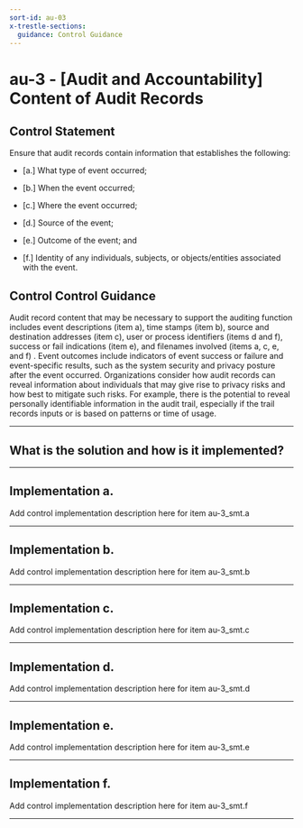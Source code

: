 ```yaml
---
sort-id: au-03
x-trestle-sections:
  guidance: Control Guidance
---
```


# au-3 - \[Audit and Accountability\] Content of Audit Records

## Control Statement

Ensure that audit records contain information that establishes the following:

- \[a.\] What type of event occurred;

- \[b.\] When the event occurred;

- \[c.\] Where the event occurred;

- \[d.\] Source of the event;

- \[e.\] Outcome of the event; and

- \[f.\] Identity of any individuals, subjects, or objects/entities associated with the event.

## Control Control Guidance

Audit record content that may be necessary to support the auditing function includes event descriptions (item a), time stamps (item b), source and destination addresses (item c), user or process identifiers (items d and f), success or fail indications (item e), and filenames involved (items a, c, e, and f) . Event outcomes include indicators of event success or failure and event-specific results, such as the system security and privacy posture after the event occurred. Organizations consider how audit records can reveal information about individuals that may give rise to privacy risks and how best to mitigate such risks. For example, there is the potential to reveal personally identifiable information in the audit trail, especially if the trail records inputs or is based on patterns or time of usage.

______________________________________________________________________

## What is the solution and how is it implemented?

<!-- Please leave this section blank and enter implementation details in the parts below. -->

______________________________________________________________________

## Implementation a.

Add control implementation description here for item au-3_smt.a

______________________________________________________________________

## Implementation b.

Add control implementation description here for item au-3_smt.b

______________________________________________________________________

## Implementation c.

Add control implementation description here for item au-3_smt.c

______________________________________________________________________

## Implementation d.

Add control implementation description here for item au-3_smt.d

______________________________________________________________________

## Implementation e.

Add control implementation description here for item au-3_smt.e

______________________________________________________________________

## Implementation f.

Add control implementation description here for item au-3_smt.f

______________________________________________________________________
